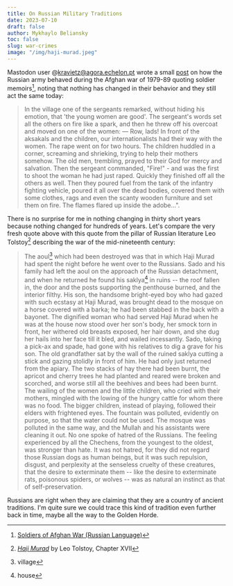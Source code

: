 ```yaml
---
title: On Russian Military Traditions
date: 2023-07-10
draft: false
author: Mykhaylo Beliansky
toc: false
slug: war-crimes
image: "/img/haji-murad.jpeg"
---
```


Mastodon user @kravietz@agora.echelon.pt wrote a small [post](https://agora.echelon.pl/objects/5ee2533d-a0be-4e30-b797-5546341dd5d9) on how the Russian army behaved during the Afghan war of 1979-89 quoting soldier memoirs[^1], noting that nothing has changed in their behavior and they still act the same today:

> In the village one of the sergeants remarked, without hiding his emotion, that 'the young women are good'. The sergeant's words set all the others on fire like a spark, and then he threw off his overcoat and moved on one of the women: — Row, lads! In front of the aksakals and the children, our internationalists had their way with the women. The rape went on for two hours. The children huddled in a corner, screaming and shrieking, trying to help their mothers somehow. The old men, trembling, prayed to their God for mercy and salvation. Then the sergeant commanded, "Fire!" - and was the first to shoot the woman he had just raped. Quickly they finished off all the others as well. Then they poured fuel from the tank of the infantry fighting vehicle, poured it all over the dead bodies, covered them with some clothes, rags and even the scanty wooden furniture and set them on fire. The flames flared up inside the adobe...".

There is no surprise for me in nothing changing in thirty short years because nothing changed for hundreds of years. Let's compare the very fresh quote above with this quote from the pillar of Russian literature Leo Tolstoy[^2] describing the war of the mid-nineteenth century:

> The aoul[^aoul] which had been destroyed was that in which Haji Murad had spent the night before he went over to the Russians. Sado and his family had left the aoul on the approach of the Russian detachment, and when he returned he found his saklya[^saklya] in ruins -- the roof fallen in, the door and the posts supporting the penthouse burned, and the interior filthy. His son, the handsome bright-eyed boy who had gazed with such ecstasy at Haji Murad, was brought dead to the mosque on a horse covered with a barka; he had been stabbed in the back with a bayonet. The dignified woman who had served Haji Murad when he was at the house now stood over her son's body, her smock torn in front, her withered old breasts exposed, her hair down, and she dug her hails into her face till it bled, and wailed incessantly. Sado, taking a pick-ax and spade, had gone with his relatives to dig a grave for his son. The old grandfather sat by the wall of the ruined saklya cutting a stick and gazing stolidly in front of him. He had only just returned from the apiary. The two stacks of hay there had been burnt, the apricot and cherry trees he had planted and reared were broken and scorched, and worse still all the beehives and bees had been burnt. The wailing of the women and the little children, who cried with their mothers, mingled with the lowing of the hungry cattle for whom there was no food. The bigger children, instead of playing, followed their elders with frightened eyes. The fountain was polluted, evidently on purpose, so that the water could not be used. The mosque was polluted in the same way, and the Mullah and his assistants were cleaning it out. No one spoke of hatred of the Russians. The feeling experienced by all the Chechens, from the youngest to the oldest, was stronger than hate. It was not hatred, for they did not regard those Russian dogs as human beings, but it was such repulsion, disgust, and perplexity at the senseless cruelty of these creatures, that the desire to exterminate them -- like the desire to exterminate rats, poisonous spiders, or wolves -- was as natural an instinct as that of self-preservation.

Russians are right when they are claiming that they are a country of ancient traditions. I'm quite sure we could trace this kind of tradition even further back in time, maybe all the way to the Golden Horde.

[^1]: [Soldiers of Afghan War (Russian Language)](http://afghan-war-soldiers.ru/)
[^2]: [*Haji Murad*](https://mthoyibi.files.wordpress.com/2011/03/hadji-murad_leo-tolstoy.pdf) by Leo Tolstoy, Chapter XVII
[^aoul]: village
[^saklya]: house
